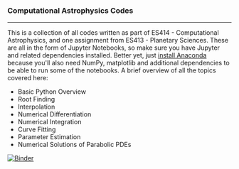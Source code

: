 ### Computational Astrophysics Codes


---
This is a collection of all codes written as part of ES414 - Computational Astrophysics, and one assignment from ES413 - Planetary Sciences.
These are all in the form of Jupyter Notebooks, so make sure you have Jupyter and related dependencies installed.
Better yet, just [install Anaconda](https://www.anaconda.com/distribution/#download-section) because you'll also need NumPy, matplotlib and additional dependencies to be able to run some of the notebooks.
A brief overview of all the topics covered here:
- Basic Python Overview
- Root Finding
- Interpolation
- Numerical Differentiation
- Numerical Integration
- Curve Fitting
- Parameter Estimation
- Numerical Solutions of Parabolic PDEs

[![Binder](https://mybinder.org/badge_logo.svg)](https://mybinder.org/v2/gh/BSGalvan/jupyter-notebooks/master)
